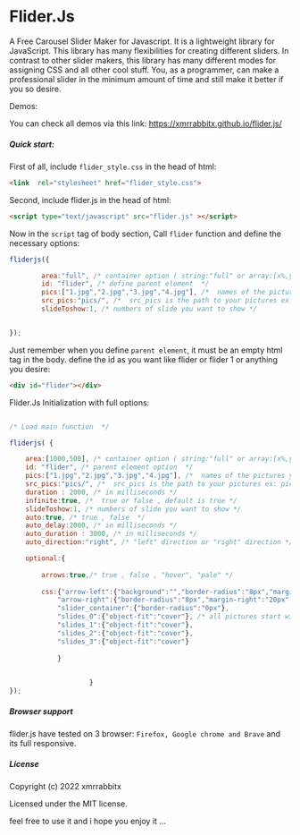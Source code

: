 # Flider.Js 

A Free Carousel Slider Maker for Javascript. It is a lightweight library for JavaScript. This library has many flexibilities for creating different sliders. In contrast to other slider makers, this library has many different modes for assigning CSS and all other cool stuff. You, as a programmer, can make a professional slider in the minimum amount of time and still make it better if you so desire.


Demos:

You can check all demos via this link: https://xmrrabbitx.github.io/flider.js/


##### Quick start:

First of all, include `flider_style.css` in the head of html:

```html
<link  rel="stylesheet" href="flider_style.css">
```

Second, include flider.js in the head of html:

```html
<script type="text/javascript" src="flider.js" ></script>
```

Now in the `script` tag of body section, Call `flider` function and define the necessary options:

```javascript
fliderjs({

        area:"full", /* container option ( string:"full" or array:[x%,y%] )  */
        id: "flider", /* define parent element  */
        pics:["1.jpg","2.jpg","3.jpg","4.jpg"], /*  names of the pictures you want to put  */
        src_pics:"pics/", /*  src_pics is the path to your pictures ex: pics/  */
        slideToshow:1, /* numbers of slide you want to show */


});
```

Just remember when you define `parent element`, it must be an empty html tag in the body. define the id as you want like flider or flider 1 or anything you desire:

```html
<div id="flider"></div>
```

Flider.Js Initialization with full options:

```javascript

/* Load main function  */

fliderjs( {

    area:[1000,500], /* container option ( string:"full" or array:[x%,y%] )  */
    id: "flider", /* parent element option  */
    pics:["1.jpg","2.jpg","3.jpg","4.jpg"], /*  names of the pictures you want to put  */
    src_pics:"pics/", /*  src_pics is the path to your pictures ex: pics/  */
    duration : 2000, /* in milliseconds */
    infinite:true, /*  true or false , default is true */
    slideToshow:1, /* numbers of slide you want to show */
    auto:true, /* true , false  */
    auto_delay:2000, /* in milliseconds */
    auto_duration : 3000, /* in milliseconds */
    auto_direction:"right", /* "left" direction or "right" direction */

    optional:{
        
        arrows:true,/* true , false , "hover", "pale" */
    
        css:{"arrow-left":{"background":"","border-radius":"8px","margin-left":"20px","padding":"1% 1%"},
            "arrow-right":{"border-radius":"8px","margin-right":"20px","padding":"1% 1%"},
            "slider_container":{"border-radius":"0px"},
            "slides_0":{"object-fit":"cover"}, /* all pictures start with 'slides_' and '0' is the begining of pic numbers  */
            "slides_1":{"object-fit":"cover"},
            "slides_2":{"object-fit":"cover"},
            "slides_3":{"object-fit":"cover"}
            
            }
        

                    }
});
```


##### Browser support

flider.js have tested on 3 browser: `Firefox, Google chrome and Brave` and its full responsive.



##### License

Copyright (c) 2022 xmrrabbitx

Licensed under the MIT license.

feel free to use it and i hope you enjoy it ...